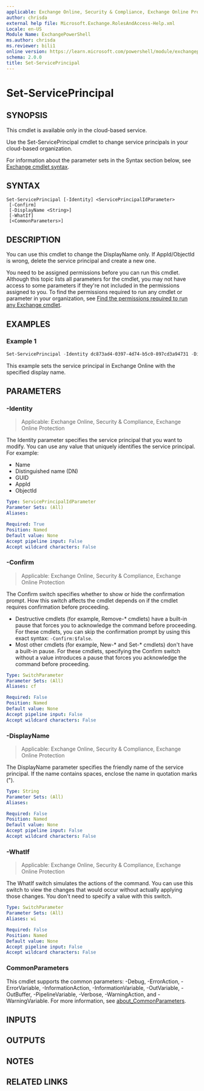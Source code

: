 ```yaml
---
applicable: Exchange Online, Security & Compliance, Exchange Online Protection
author: chrisda
external help file: Microsoft.Exchange.RolesAndAccess-Help.xml
Locale: en-US
Module Name: ExchangePowerShell
ms.author: chrisda
ms.reviewer: bili1
online version: https://learn.microsoft.com/powershell/module/exchangepowershell/set-serviceprincipal
schema: 2.0.0
title: Set-ServicePrincipal
---
```


# Set-ServicePrincipal

## SYNOPSIS
This cmdlet is available only in the cloud-based service.

Use the Set-ServicePrincipal cmdlet to change service principals in your cloud-based organization.

For information about the parameter sets in the Syntax section below, see [Exchange cmdlet syntax](https://learn.microsoft.com/powershell/exchange/exchange-cmdlet-syntax).

## SYNTAX

```
Set-ServicePrincipal [-Identity] <ServicePrincipalIdParameter>
 [-Confirm]
 [-DisplayName <String>]
 [-WhatIf]
 [<CommonParameters>]
```

## DESCRIPTION
You can use this cmdlet to change the DisplayName only. If AppId/ObjectId is wrong, delete the service principal and create a new one.

You need to be assigned permissions before you can run this cmdlet. Although this topic lists all parameters for the cmdlet, you may not have access to some parameters if they're not included in the permissions assigned to you. To find the permissions required to run any cmdlet or parameter in your organization, see [Find the permissions required to run any Exchange cmdlet](https://learn.microsoft.com/powershell/exchange/find-exchange-cmdlet-permissions).

## EXAMPLES

### Example 1
```powershell
Set-ServicePrincipal -Identity dc873ad4-0397-4d74-b5c0-897cd3a94731 -DisplayName "Another App Name"
```

This example sets the service principal in Exchange Online with the specified display name.

## PARAMETERS

### -Identity

> Applicable: Exchange Online, Security & Compliance, Exchange Online Protection

The Identity parameter specifies the service principal that you want to modify. You can use any value that uniquely identifies the service principal. For example:

- Name
- Distinguished name (DN)
- GUID
- AppId
- ObjectId

```yaml
Type: ServicePrincipalIdParameter
Parameter Sets: (All)
Aliases:

Required: True
Position: Named
Default value: None
Accept pipeline input: False
Accept wildcard characters: False
```

### -Confirm

> Applicable: Exchange Online, Security & Compliance, Exchange Online Protection

The Confirm switch specifies whether to show or hide the confirmation prompt. How this switch affects the cmdlet depends on if the cmdlet requires confirmation before proceeding.

- Destructive cmdlets (for example, Remove-\* cmdlets) have a built-in pause that forces you to acknowledge the command before proceeding. For these cmdlets, you can skip the confirmation prompt by using this exact syntax: `-Confirm:$false`.
- Most other cmdlets (for example, New-\* and Set-\* cmdlets) don't have a built-in pause. For these cmdlets, specifying the Confirm switch without a value introduces a pause that forces you acknowledge the command before proceeding.

```yaml
Type: SwitchParameter
Parameter Sets: (All)
Aliases: cf

Required: False
Position: Named
Default value: None
Accept pipeline input: False
Accept wildcard characters: False
```

### -DisplayName

> Applicable: Exchange Online, Security & Compliance, Exchange Online Protection

The DisplayName parameter specifies the friendly name of the service principal. If the name contains spaces, enclose the name in quotation marks (").

```yaml
Type: String
Parameter Sets: (All)
Aliases:

Required: False
Position: Named
Default value: None
Accept pipeline input: False
Accept wildcard characters: False
```

### -WhatIf

> Applicable: Exchange Online, Security & Compliance, Exchange Online Protection

The WhatIf switch simulates the actions of the command. You can use this switch to view the changes that would occur without actually applying those changes. You don't need to specify a value with this switch.

```yaml
Type: SwitchParameter
Parameter Sets: (All)
Aliases: wi

Required: False
Position: Named
Default value: None
Accept pipeline input: False
Accept wildcard characters: False
```

### CommonParameters
This cmdlet supports the common parameters: -Debug, -ErrorAction, -ErrorVariable, -InformationAction, -InformationVariable, -OutVariable, -OutBuffer, -PipelineVariable, -Verbose, -WarningAction, and -WarningVariable. For more information, see [about_CommonParameters](https://go.microsoft.com/fwlink/p/?LinkID=113216).

## INPUTS

## OUTPUTS

## NOTES

## RELATED LINKS
